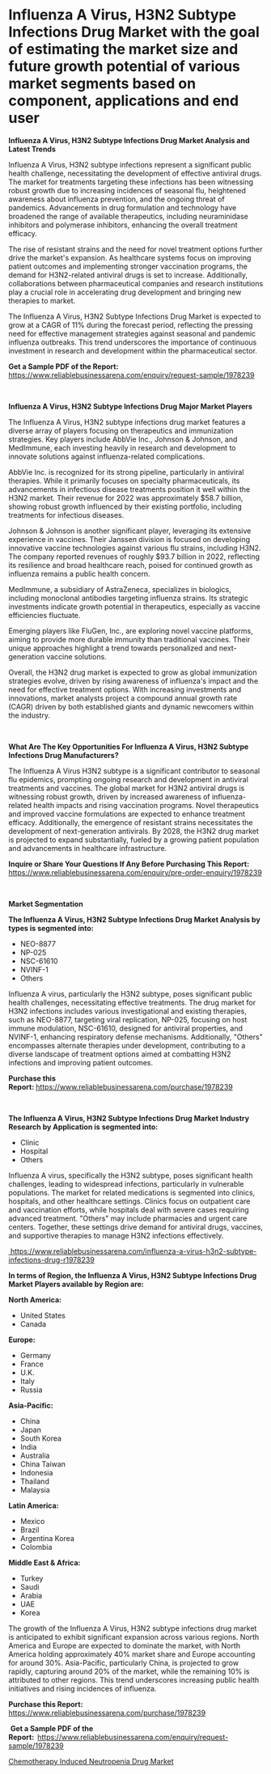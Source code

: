 <p><h1>Influenza A Virus, H3N2 Subtype Infections Drug Market with the goal of estimating the market size and future growth potential of various market segments based on component, applications and end user</h1></p><p><strong>Influenza A Virus, H3N2 Subtype Infections Drug Market Analysis and Latest Trends</strong></p>
<p><p>Influenza A Virus, H3N2 subtype infections represent a significant public health challenge, necessitating the development of effective antiviral drugs. The market for treatments targeting these infections has been witnessing robust growth due to increasing incidences of seasonal flu, heightened awareness about influenza prevention, and the ongoing threat of pandemics. Advancements in drug formulation and technology have broadened the range of available therapeutics, including neuraminidase inhibitors and polymerase inhibitors, enhancing the overall treatment efficacy.</p><p>The rise of resistant strains and the need for novel treatment options further drive the market's expansion. As healthcare systems focus on improving patient outcomes and implementing stronger vaccination programs, the demand for H3N2-related antiviral drugs is set to increase. Additionally, collaborations between pharmaceutical companies and research institutions play a crucial role in accelerating drug development and bringing new therapies to market.</p><p>The Influenza A Virus, H3N2 Subtype Infections Drug Market is expected to grow at a CAGR of 11% during the forecast period, reflecting the pressing need for effective management strategies against seasonal and pandemic influenza outbreaks. This trend underscores the importance of continuous investment in research and development within the pharmaceutical sector.</p></p>
<p><strong>Get a Sample PDF of the Report:&nbsp;</strong> <a href="https://www.reliablebusinessarena.com/enquiry/request-sample/1978239?utm_campaign=1990&utm_medium=2&utm_source=Github&utm_content=ia&utm_term=09032025&utm_id=influenza-a-virus-h3n2-subtype-infections-drug">https://www.reliablebusinessarena.com/enquiry/request-sample/1978239</a></p>
<p>&nbsp;</p>
<p><strong>Influenza A Virus, H3N2 Subtype Infections Drug Major Market Players</strong></p>
<p><p>The Influenza A Virus, H3N2 subtype infections drug market features a diverse array of players focusing on therapeutics and immunization strategies. Key players include AbbVie Inc., Johnson & Johnson, and MedImmune, each investing heavily in research and development to innovate solutions against influenza-related complications.</p><p>AbbVie Inc. is recognized for its strong pipeline, particularly in antiviral therapies. While it primarily focuses on specialty pharmaceuticals, its advancements in infectious disease treatments position it well within the H3N2 market. Their revenue for 2022 was approximately $58.7 billion, showing robust growth influenced by their existing portfolio, including treatments for infectious diseases.</p><p>Johnson & Johnson is another significant player, leveraging its extensive experience in vaccines. Their Janssen division is focused on developing innovative vaccine technologies against various flu strains, including H3N2. The company reported revenues of roughly $93.7 billion in 2022, reflecting its resilience and broad healthcare reach, poised for continued growth as influenza remains a public health concern.</p><p>MedImmune, a subsidiary of AstraZeneca, specializes in biologics, including monoclonal antibodies targeting influenza strains. Its strategic investments indicate growth potential in therapeutics, especially as vaccine efficiencies fluctuate. </p><p>Emerging players like FluGen, Inc., are exploring novel vaccine platforms, aiming to provide more durable immunity than traditional vaccines. Their unique approaches highlight a trend towards personalized and next-generation vaccine solutions.</p><p>Overall, the H3N2 drug market is expected to grow as global immunization strategies evolve, driven by rising awareness of influenza's impact and the need for effective treatment options. With increasing investments and innovations, market analysts project a compound annual growth rate (CAGR) driven by both established giants and dynamic newcomers within the industry.</p></p>
<p>&nbsp;</p>
<p><strong>What Are The Key Opportunities For Influenza A Virus, H3N2 Subtype Infections Drug Manufacturers?</strong></p>
<p><p>The Influenza A Virus H3N2 subtype is a significant contributor to seasonal flu epidemics, prompting ongoing research and development in antiviral treatments and vaccines. The global market for H3N2 antiviral drugs is witnessing robust growth, driven by increased awareness of influenza-related health impacts and rising vaccination programs. Novel therapeutics and improved vaccine formulations are expected to enhance treatment efficacy. Additionally, the emergence of resistant strains necessitates the development of next-generation antivirals. By 2028, the H3N2 drug market is projected to expand substantially, fueled by a growing patient population and advancements in healthcare infrastructure.</p></p>
<p><strong>Inquire or Share Your Questions If Any Before Purchasing This Report:</strong> <a href="https://www.reliablebusinessarena.com/enquiry/pre-order-enquiry/1978239?utm_campaign=1990&utm_medium=2&utm_source=Github&utm_content=ia&utm_term=09032025&utm_id=influenza-a-virus-h3n2-subtype-infections-drug">https://www.reliablebusinessarena.com/enquiry/pre-order-enquiry/1978239</a></p>
<p>&nbsp;</p>
<p><strong>Market Segmentation</strong></p>
<p><strong>The Influenza A Virus, H3N2 Subtype Infections Drug Market Analysis by types is segmented into:</strong></p>
<p><ul><li>NEO-8877</li><li>NP-025</li><li>NSC-61610</li><li>NVINF-1</li><li>Others</li></ul></p>
<p><p>Influenza A virus, particularly the H3N2 subtype, poses significant public health challenges, necessitating effective treatments. The drug market for H3N2 infections includes various investigational and existing therapies, such as NEO-8877, targeting viral replication, NP-025, focusing on host immune modulation, NSC-61610, designed for antiviral properties, and NVINF-1, enhancing respiratory defense mechanisms. Additionally, "Others" encompasses alternate therapies under development, contributing to a diverse landscape of treatment options aimed at combatting H3N2 infections and improving patient outcomes.</p></p>
<p><strong>Purchase this Report:&nbsp;</strong><a href="https://www.reliablebusinessarena.com/purchase/1978239?utm_campaign=1990&utm_medium=2&utm_source=Github&utm_content=ia&utm_term=09032025&utm_id=influenza-a-virus-h3n2-subtype-infections-drug">https://www.reliablebusinessarena.com/purchase/1978239</a></p>
<p>&nbsp;</p>
<p><strong>The Influenza A Virus, H3N2 Subtype Infections Drug Market Industry Research by Application is segmented into:</strong></p>
<p><ul><li>Clinic</li><li>Hospital</li><li>Others</li></ul></p>
<p><p>Influenza A virus, specifically the H3N2 subtype, poses significant health challenges, leading to widespread infections, particularly in vulnerable populations. The market for related medications is segmented into clinics, hospitals, and other healthcare settings. Clinics focus on outpatient care and vaccination efforts, while hospitals deal with severe cases requiring advanced treatment. "Others" may include pharmacies and urgent care centers. Together, these settings drive demand for antiviral drugs, vaccines, and supportive therapies to manage H3N2 infections effectively.</p></p>
<p><a href="https://www.reliablebusinessarena.com/influenza-a-virus-h3n2-subtype-infections-drug-r1978239?utm_campaign=1990&utm_medium=2&utm_source=Github&utm_content=ia&utm_term=09032025&utm_id=influenza-a-virus-h3n2-subtype-infections-drug">&nbsp;https://www.reliablebusinessarena.com/influenza-a-virus-h3n2-subtype-infections-drug-r1978239</a></p>
<p><strong>In terms of Region, the Influenza A Virus, H3N2 Subtype Infections Drug Market Players available by Region are:</strong></p>
<p>
    <p> <strong> North America: </strong>
        <ul>
            <li>United States</li>
            <li>Canada</li>
        </ul>
        </p> 
    <p> <strong> Europe: </strong>
        <ul>
            <li>Germany</li>
            <li>France</li>
            <li>U.K.</li>
            <li>Italy</li>
            <li>Russia</li>
        </ul>
        </p> 
    <p> <strong> Asia-Pacific: </strong>
        <ul>
            <li>China</li>
            <li>Japan</li>
            <li>South Korea</li>
            <li>India</li>
            <li>Australia</li>
            <li>China Taiwan</li>
            <li>Indonesia</li>
            <li>Thailand</li>
            <li>Malaysia</li>
        </ul>
        </p> 
    <p> <strong> Latin America: </strong>
        <ul>
            <li>Mexico</li>
            <li>Brazil</li>
            <li>Argentina Korea</li>
            <li>Colombia</li>
        </ul>
        </p> 
    <p> <strong> Middle East & Africa: </strong>
        <ul>
            <li>Turkey</li>
            <li>Saudi</li>
            <li>Arabia</li>
            <li>UAE</li>
            <li>Korea</li>
        </ul>
    </p>
    </p>
<p><p>The growth of the Influenza A Virus, H3N2 subtype infections drug market is anticipated to exhibit significant expansion across various regions. North America and Europe are expected to dominate the market, with North America holding approximately 40% market share and Europe accounting for around 30%. Asia-Pacific, particularly China, is projected to grow rapidly, capturing around 20% of the market, while the remaining 10% is attributed to other regions. This trend underscores increasing public health initiatives and rising incidences of influenza.</p></p>
<p><strong>Purchase this Report: </strong><a href="https://www.reliablebusinessarena.com/purchase/1978239?utm_campaign=1990&utm_medium=2&utm_source=Github&utm_content=ia&utm_term=09032025&utm_id=influenza-a-virus-h3n2-subtype-infections-drug">https://www.reliablebusinessarena.com/purchase/1978239</a></p>
<p>&nbsp;<strong>Get a Sample PDF of the Report:&nbsp;&nbsp;</strong><a href="https://www.reliablebusinessarena.com/enquiry/request-sample/1978239?utm_campaign=1990&utm_medium=2&utm_source=Github&utm_content=ia&utm_term=09032025&utm_id=influenza-a-virus-h3n2-subtype-infections-drug">https://www.reliablebusinessarena.com/enquiry/request-sample/1978239</a></p>
<p><strong></strong></p>
<p><p><a href="https://github.com/zhininzacher/Market-Research-Report-List-1/blob/main/chemotherapy-induced-neutropenia-drug-market.md?utm_campaign=1990&utm_medium=2&utm_source=Github&utm_content=ia&utm_term=09032025&utm_id=influenza-a-virus-h3n2-subtype-infections-drug">Chemotherapy Induced Neutropenia Drug Market</a></p></p>